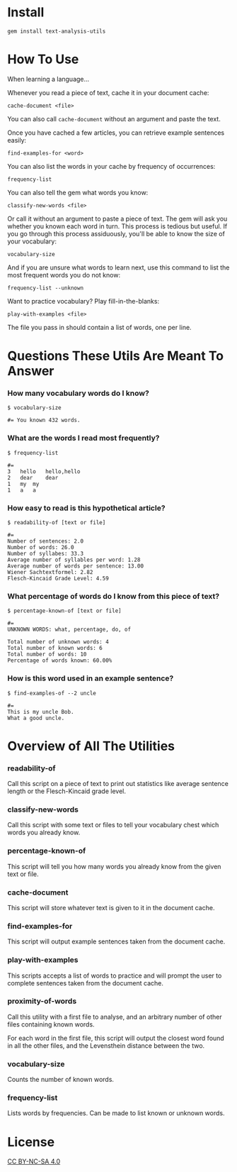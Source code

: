 # Install
    gem install text-analysis-utils

# How To Use
When learning a language...

Whenever you read a piece of text, cache it in your document cache:

    cache-document <file>

You can also call `cache-document` without an argument and paste the text.

Once you have cached a few articles, you can retrieve example sentences easily:

    find-examples-for <word>

You can also list the words in your cache by frequency of occurrences:

    frequency-list

You can also tell the gem what words you know:

    classify-new-words <file>

Or call it without an argument to paste a piece of text. The gem will ask you whether you known each word in turn. This process is tedious but useful. If you go through this process assiduously, you'll be able to know the size of your vocabulary:

    vocabulary-size

And if you are unsure what words to learn next, use this command to list the most frequent words you do not know:

    frequency-list --unknown

Want to practice vocabulary? Play fill-in-the-blanks:

    play-with-examples <file>

The file you pass in should contain a list of words, one per line.

# Questions These Utils Are Meant To Answer

### How many vocabulary words do I know?

    $ vocabulary-size

    #= You known 432 words.

### What are the words I read most frequently?

    $ frequency-list

    #=
    3	hello	hello,hello
    2	dear	dear
    1	my	my
    1	a	a

### How easy to read is this hypothetical article?

    $ readability-of [text or file]

    #=
    Number of sentences: 2.0
    Number of words: 26.0
    Number of syllabes: 33.3
    Average number of syllables per word: 1.28
    Average number of words per sentence: 13.00
    Wiener Sachtextformel: 2.82
    Flesch-Kincaid Grade Level: 4.59

### What percentage of words do I know from this piece of text?

    $ percentage-known-of [text or file]

    #=
    UNKNOWN WORDS: what, percentage, do, of

    Total number of unknown words: 4
    Total number of known words: 6
    Total number of words: 10
    Percentage of words known: 60.00%

### How is this word used in an example sentence?

    $ find-examples-of --2 uncle

    #=
    This is my uncle Bob.
    What a good uncle.

# Overview of All The Utilities

### readability-of
Call this script on a piece of text to print out statistics like average sentence length or the Flesch-Kincaid grade level.

### classify-new-words
Call this script with some text or files to tell your vocabulary chest which words you already know.

### percentage-known-of
This script will tell you how many words you already know from the given text or file.

### cache-document
This script will store whatever text is given to it in the document cache.

### find-examples-for
This script will output example sentences taken from the document cache.

### play-with-examples
This scripts accepts a list of words to practice and will prompt the user to complete sentences taken from the document cache.

### proximity-of-words
Call this utility with a first file to analyse, and an arbitrary number of other files containing known words.

For each word in the first file, this script will output the closest word found in all the other files, and the Levensthein distance between the two.

### vocabulary-size
Counts the number of known words.

### frequency-list
Lists words by frequencies. Can be made to list known or unknown words.

# License
[CC BY-NC-SA 4.0](http://creativecommons.org/licenses/by-nc-sa/4.0/)
